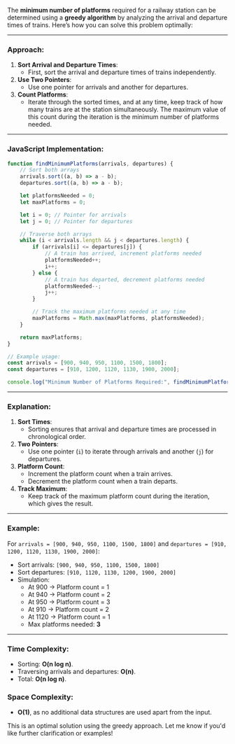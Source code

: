 The **minimum number of platforms** required for a railway station can be determined using a **greedy algorithm** by analyzing the arrival and departure times of trains. Here’s how you can solve this problem optimally:

---

### **Approach**:

1. **Sort Arrival and Departure Times**:
    - First, sort the arrival and departure times of trains independently.
2. **Use Two Pointers**:
    - Use one pointer for arrivals and another for departures.
3. **Count Platforms**:
    - Iterate through the sorted times, and at any time, keep track of how many trains are at the station simultaneously. The maximum value of this count during the iteration is the minimum number of platforms needed.

---

### **JavaScript Implementation**:

```javascript
function findMinimumPlatforms(arrivals, departures) {
    // Sort both arrays
    arrivals.sort((a, b) => a - b);
    departures.sort((a, b) => a - b);

    let platformsNeeded = 0;
    let maxPlatforms = 0;

    let i = 0; // Pointer for arrivals
    let j = 0; // Pointer for departures

    // Traverse both arrays
    while (i < arrivals.length && j < departures.length) {
        if (arrivals[i] <= departures[j]) {
            // A train has arrived, increment platforms needed
            platformsNeeded++;
            i++;
        } else {
            // A train has departed, decrement platforms needed
            platformsNeeded--;
            j++;
        }

        // Track the maximum platforms needed at any time
        maxPlatforms = Math.max(maxPlatforms, platformsNeeded);
    }

    return maxPlatforms;
}

// Example usage:
const arrivals = [900, 940, 950, 1100, 1500, 1800];
const departures = [910, 1200, 1120, 1130, 1900, 2000];

console.log("Minimum Number of Platforms Required:", findMinimumPlatforms(arrivals, departures));
```

---

### **Explanation**:

1. **Sort Times**:
    - Sorting ensures that arrival and departure times are processed in chronological order.
2. **Two Pointers**:
    - Use one pointer (`i`) to iterate through arrivals and another (`j`) for departures.
3. **Platform Count**:
    - Increment the platform count when a train arrives.
    - Decrement the platform count when a train departs.
4. **Track Maximum**:
    - Keep track of the maximum platform count during the iteration, which gives the result.

---

### **Example**:

For `arrivals = [900, 940, 950, 1100, 1500, 1800]` and `departures = [910, 1200, 1120, 1130, 1900, 2000]`:

- Sort arrivals: `[900, 940, 950, 1100, 1500, 1800]`
- Sort departures: `[910, 1120, 1130, 1200, 1900, 2000]`
- Simulation:
    - At 900 → Platform count = 1
    - At 940 → Platform count = 2
    - At 950 → Platform count = 3
    - At 910 → Platform count = 2
    - At 1120 → Platform count = 1
    - Max platforms needed: **3**

---

### **Time Complexity**:

- Sorting: **O(n log n)**.
- Traversing arrivals and departures: **O(n)**.
- Total: **O(n log n)**.

### **Space Complexity**:

- **O(1)**, as no additional data structures are used apart from the input.

This is an optimal solution using the greedy approach. Let me know if you'd like further clarification or examples!